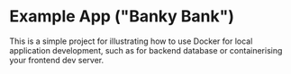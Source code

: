 # Example App ("Banky Bank")

This is a simple project for illustrating how to use Docker for local application development, such as for backend database or containerising your frontend dev server.

